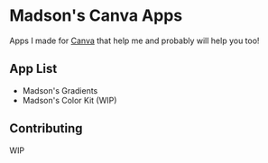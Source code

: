# Madson's Canva Apps

Apps I made for [Canva](https://www.canva.com/) that help me and probably will help you too!

## App List

- Madson's Gradients
- Madson's Color Kit (WIP)

## Contributing

WIP
